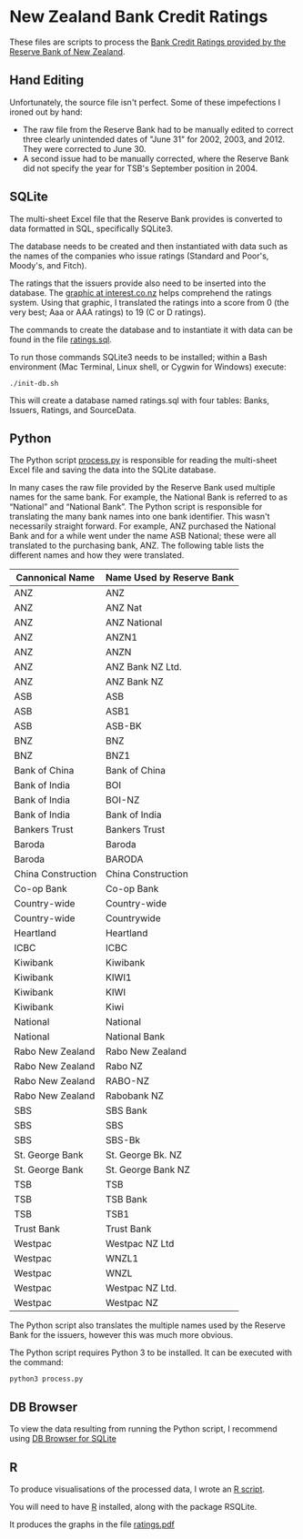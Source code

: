 # New Zealand Bank Credit Ratings

These files are scripts to process the [Bank Credit Ratings provided by the Reserve Bank of New Zealand](https://www.rbnz.govt.nz/statistics/g1).


## Hand Editing

Unfortunately, the source file isn't perfect.  Some of these impefections I ironed out by hand:

 * The raw file from the Reserve Bank had to be manually edited to correct three clearly unintended dates of "June 31" for 2002, 2003, and 2012.  They were corrected to June 30.                                                                                                                  
 * A second issue had to be manually corrected, where the Reserve Bank did not specify the year for TSB's September position in 2004.


## SQLite

The multi-sheet Excel file that the Reserve Bank provides is converted to data formatted in SQL, specifically SQLite3.  

The database needs to be created and then instantiated with data such as the names of the companies who issue ratings (Standard and Poor's, Moody's, and Fitch).  

The ratings that the issuers provide also need to be inserted into the database.  The [graphic at interest.co.nz](https://www.interest.co.nz/credit-ratings-explained) helps comprehend the ratings system.  Using that graphic, I translated the ratings into a score from 0 (the very best; Aaa or AAA ratings) to 19 (C or D ratings).

The commands to create the database and to instantiate it with data can be found in the file [ratings.sql](https://github.com/mattgwwalker/nz-bank-credit-ratings/blob/master/ratings.sql).

To run those commands SQLite3 needs to be installed; within a Bash environment (Mac Terminal, Linux shell, or Cygwin for Windows) execute:

`./init-db.sh`
 
This will create a database named ratings.sql with four tables: Banks, Issuers, Ratings, and SourceData.


## Python
 
The Python script [process.py](https://github.com/mattgwwalker/nz-bank-credit-ratings/blob/master/process.py) is responsible for reading the multi-sheet Excel file and saving the data into the SQLite database.

In many cases the raw file provided by the Reserve Bank used multiple names for the same bank.  For example, the National Bank is referred to as “National” and “National Bank”.  The Python script is responsible for translating the many bank names into one bank identifier.  This wasn't necessarily straight forward.  For example, ANZ purchased the National Bank and for a while went under the name ASB National; these were all translated to the purchasing bank, ANZ.  The following table lists the different names and how they were translated.

Cannonical Name | Name Used by Reserve Bank
--------------- | -------------------------
ANZ|ANZ
ANZ|ANZ Nat
ANZ|ANZ National
ANZ|ANZN1
ANZ|ANZN
ANZ|ANZ Bank NZ Ltd.
ANZ|ANZ Bank NZ
ASB|ASB
ASB|ASB1
ASB|ASB-BK
BNZ|BNZ
BNZ|BNZ1
Bank of China|Bank of China
Bank of India|BOI
Bank of India|BOI-NZ
Bank of India|Bank of India
Bankers Trust|Bankers Trust
Baroda|Baroda
Baroda|BARODA
China Construction|China Construction
Co-op Bank|Co-op Bank
Country-wide|Country-wide
Country-wide|Countrywide
Heartland|Heartland
ICBC|ICBC
Kiwibank|Kiwibank
Kiwibank|KIWI1
Kiwibank|KIWI
Kiwibank|Kiwi
National|National
National|National Bank
Rabo New Zealand|Rabo New Zealand
Rabo New Zealand|Rabo NZ
Rabo New Zealand|RABO-NZ
Rabo New Zealand|Rabobank NZ
SBS|SBS Bank
SBS|SBS
SBS|SBS-Bk
St. George Bank|St. George Bk. NZ
St. George Bank|St. George Bank NZ
TSB|TSB
TSB|TSB Bank
TSB|TSB1
Trust Bank|Trust Bank
Westpac|Westpac NZ Ltd
Westpac|WNZL1
Westpac|WNZL
Westpac|Westpac NZ Ltd.
Westpac|Westpac NZ

The Python script also translates the multiple names used by the Reserve Bank for the issuers, however this was much more obvious.

The Python script requires Python 3 to be installed.  It can be executed with the command:

`python3 process.py`


## DB Browser

To view the data resulting from running the Python script, I recommend using [DB Browser for SQLite](http://sqlitebrowser.org/)


## R

To produce visualisations of the processed data, I wrote an [R script](https://github.com/mattgwwalker/nz-bank-credit-ratings/blob/master/ratings.R).

You will need to have [R](https://www.r-project.org/) installed, along with the package RSQLite.
 
It produces the graphs in the file [ratings.pdf](https://github.com/mattgwwalker/nz-bank-credit-ratings/blob/master/ratings.pdf)
